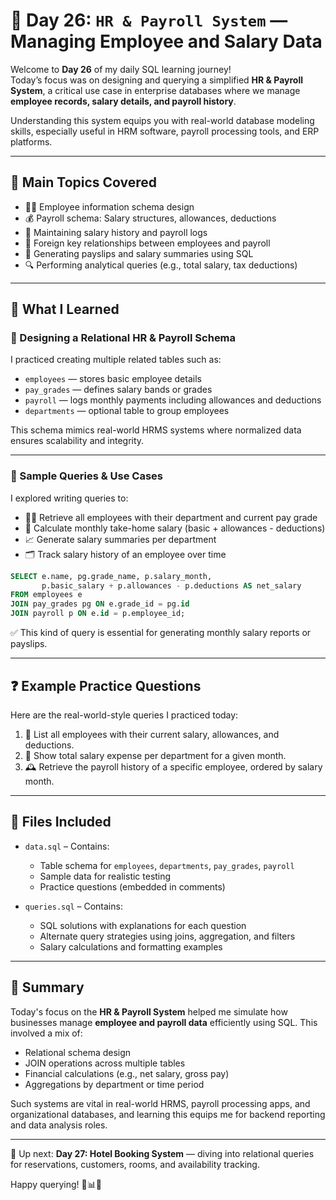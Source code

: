 # 🏢 Day 26: `HR & Payroll System` — Managing Employee and Salary Data

Welcome to **Day 26** of my daily SQL learning journey!  
Today’s focus was on designing and querying a simplified **HR & Payroll System**, a critical use case in enterprise databases where we manage **employee records, salary details, and payroll history**.

Understanding this system equips you with real-world database modeling skills, especially useful in HRM software, payroll processing tools, and ERP platforms.

---

## 🧠 Main Topics Covered

- 👩‍💼 Employee information schema design
- 💰 Payroll schema: Salary structures, allowances, deductions
- 🧾 Maintaining salary history and payroll logs
- 🔗 Foreign key relationships between employees and payroll
- 📅 Generating payslips and salary summaries using SQL
- 🔍 Performing analytical queries (e.g., total salary, tax deductions)

---

## 📖 What I Learned

### 🔹 Designing a Relational HR & Payroll Schema

I practiced creating multiple related tables such as:

- `employees` — stores basic employee details  
- `pay_grades` — defines salary bands or grades  
- `payroll` — logs monthly payments including allowances and deductions  
- `departments` — optional table to group employees

This schema mimics real-world HRMS systems where normalized data ensures scalability and integrity.

---

### 🔹 Sample Queries & Use Cases

I explored writing queries to:

- 🧑‍💼 Retrieve all employees with their department and current pay grade
- 💸 Calculate monthly take-home salary (basic + allowances - deductions)
- 📈 Generate salary summaries per department
- 🗂 Track salary history of an employee over time

```sql
SELECT e.name, pg.grade_name, p.salary_month, 
       p.basic_salary + p.allowances - p.deductions AS net_salary
FROM employees e
JOIN pay_grades pg ON e.grade_id = pg.id
JOIN payroll p ON e.id = p.employee_id;
````

✅ This kind of query is essential for generating monthly salary reports or payslips.

---

## ❓ Example Practice Questions

Here are the real-world-style queries I practiced today:

1. 💼 List all employees with their current salary, allowances, and deductions.
2. 🏦 Show total salary expense per department for a given month.
3. 🕰️ Retrieve the payroll history of a specific employee, ordered by salary month.

---

## 📂 Files Included

* `data.sql` – Contains:

  * Table schema for `employees`, `departments`, `pay_grades`, `payroll`
  * Sample data for realistic testing
  * Practice questions (embedded in comments)

* `queries.sql` – Contains:

  * SQL solutions with explanations for each question
  * Alternate query strategies using joins, aggregation, and filters
  * Salary calculations and formatting examples

---

## 📝 Summary

Today's focus on the **HR & Payroll System** helped me simulate how businesses manage **employee and payroll data** efficiently using SQL. This involved a mix of:

* Relational schema design
* JOIN operations across multiple tables
* Financial calculations (e.g., net salary, gross pay)
* Aggregations by department or time period

Such systems are vital in real-world HRMS, payroll processing apps, and organizational databases, and learning this equips me for backend reporting and data analysis roles.

---

📅 Up next: **Day 27: Hotel Booking System** — diving into relational queries for reservations, customers, rooms, and availability tracking.

Happy querying! 💼📊🧾
